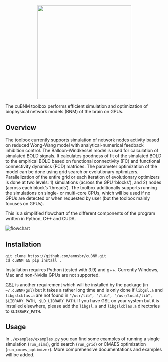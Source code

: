 <div align="center">
<img src="./assets/logo_text.png" style="width:300px; margin:auto;">
</div>

The cuBNM toolbox performs efficient simulation and optimization of biophysical network models (BNM) of the brain on GPUs.

## Overview
The toolbox currently supports simulation of network nodes activity based on reduced Wong-Wang model with analytical-numerical feedback inhibition control. The Balloon-Windkessel model is used for calculation of simulated BOLD signals. It calculates goodness of fit of the simulated BOLD to the empirical BOLD based on functional connectivity (FC) and functional connectivity dynamics (FCD) matrices. The parameter optimization of the model can be done using grid search or evolutionary optimizers. Parallelization of the entire grid or each iteration of evolutionary optimizers is done at two levels: 1) simulations (across the GPU ‘blocks’), and 2) nodes (across each block’s ‘threads’). The toolbox additionally supports running the simulations on single- or multi-core CPUs, which will be used if no GPUs are detected or when requested by user (but the toolbox mainly focuses on GPUs).

This is a simplified flowchart of the different components of the program written in Python, C++ and CUDA.

![flowchart](./assets/flowchart_extended.png)

## Installation
```
git clone https://github.com/amnsbr/cuBNM.git
cd cuBNM && pip install .
```

Installation requires Python (tested with 3.9) and g++. Currently Windows, Mac and non-Nvidia GPUs are not supported. 

[GSL](https://www.gnu.org/software/gsl/) is another requirement which will be installed by the package (in `~/.cuBNM/gsl`) but it takes a rather long time and is only done if `libgsl.a` and `libgslcblas.a` are not found in `"/usr/lib", "/lib", "/usr/local/lib", $LIBRARY_PATH, $LD_LIBRARY_PATH`. If you have GSL on your system but it is installed elsewhere, please add the `libgsl.a` and `libgslcblas.a` directories to `$LIBRARY_PATH`.

## Usage
In `./examples/examples.py` you can find some examples of running a single simulation (`run_sims`), grid search (`run_grid`) or CMAES optimization (`run_cmaes_optimizer`). More comprehensive documentations and examples will be added.